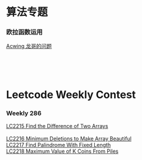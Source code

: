 # 算法专题

### 欧拉函数运用
[Acwing 龙哥的问题 ](https://github.com/JunBinLiang/cpp-algorithm/blob/main/code/%E6%AC%A7%E6%8B%89%E5%87%BD%E6%95%B0/%E9%BE%99%E5%93%A5%E7%9A%84%E9%97%AE%E9%A2%98.cpp)  <br/>

<br/><br/><br/>
# Leetcode Weekly Contest

### Weekly 286
[LC2215 Find the Difference of Two Arrays  ](https://github.com/JunBinLiang/cpp-algorithm/blob/main/code/weekly-contest/2215.cpp) <br/>  
[LC2216 Minimum Deletions to Make Array Beautiful  ](https://github.com/JunBinLiang/cpp-algorithm/blob/main/code/weekly-contest/2216.cpp) <br/> 
[LC2217 Find Palindrome With Fixed Length  ](https://github.com/JunBinLiang/cpp-algorithm/blob/main/code/weekly-contest/2217.cpp) <br/> 
[LC2218 Maximum Value of K Coins From Piles ](https://github.com/JunBinLiang/cpp-algorithm/blob/main/code/weekly-contest/2218.cpp) <br/> 
